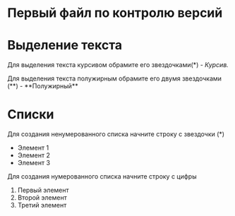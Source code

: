 # Первый файл по контролю версий

# Выделение текста

Для выделения текста курсивом обрамите его звездочками(\*) - _Курсив._

Для выделения текста полужирным обрамите его двумя звездочками (**) - **Полужирный\*\*

# Списки

Для создания ненумерованного списка начните строку с звездочки (\*)

- Элемент 1
- Элемент 2
- Элемент 3

Для создания нумерованного списка начните строку с цифры

1. Первый элемент
2. Второй элемент
3. Третий элемент
